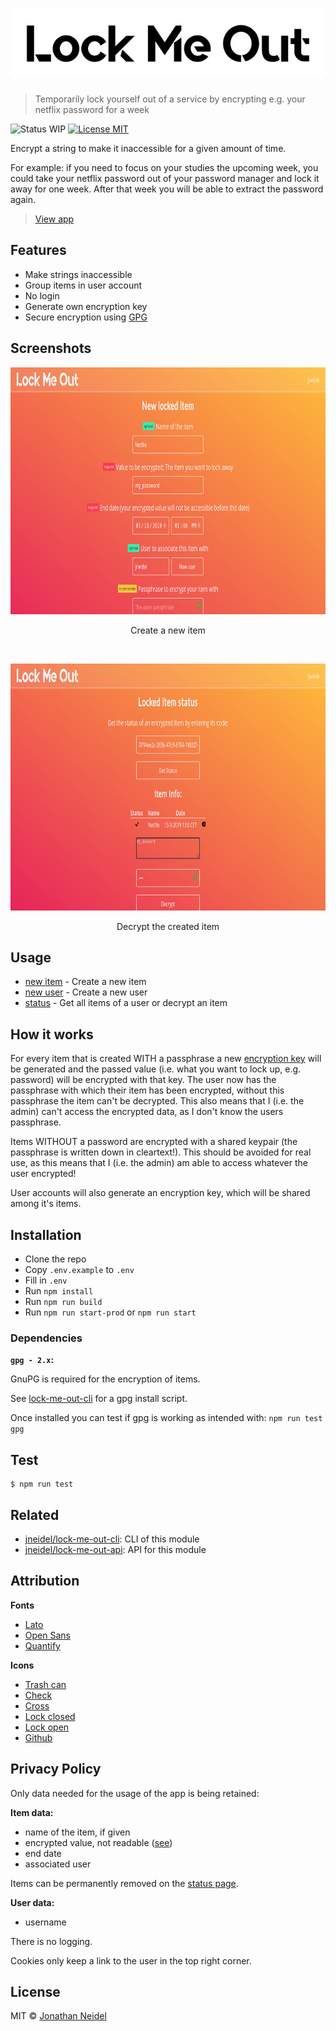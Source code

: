 <h1 align="center">
    <img src="img/logo.png" alt="Lock Me Out">
</h1>

> Temporarily lock yourself out of a service by encrypting e.g. your netflix password for a week

![Status WIP](https://img.shields.io/badge/status-work%20in%20progress-orange.svg?style=flat-square)
[![License MIT](https://img.shields.io/badge/license-MIT-green.svg?style=flat-square)](https://github.com/jneidel/lock-me-out/blob/master/license)
<!--[![Github Release](https://img.shields.io/github/release/jneidel/lock-me-out/all.svg?style=flat-square)](https://github.com/jneidel/lock-me-out/releases)-->

Encrypt a string to make it inaccessible for a given amount of time.

For example: if you need to focus on your studies the upcoming week, you could take your netflix password out of your password manager and lock it away for one week. After that week you will be able to extract the password again.

> [View app](https://lmo.jneidel.com)

## Features

- Make strings inaccessible
- Group items in user account
- No login
- Generate own encryption key
- Secure encryption using [GPG](https://gnupg.org/)

## Screenshots

<p align="center">
  <img src="img/new.png" height="395px" alt="new item">
  <p align="center">Create a new item</p>
</p>
<br>
<p align="center">
  <img src="img/status.png" height="395px" alt"item status">
  <p align="center">Decrypt the created item</p>
</p>


## Usage

- [new item](https://lmo.jneidel.com/new) - Create a new item
- [new user](https://lmo.jneidel.com/new-user) - Create a new user
- [status](https://lmo.jneidel.com/status) - Get all items of a user or decrypt an item

## How it works

For every item that is created WITH a passphrase a new [encryption key](https://en.wikipedia.org/wiki/Public-key_cryptography) will be generated and the passed value (i.e. what you want to lock up, e.g. password) will be encrypted with that key.
The user now has the passphrase with which their item has been encrypted, without this passphrase the item can't be decrypted. This also means that I (i.e. the admin) can't access the encrypted data, as I don't know the users passphrase.

Items WITHOUT a password are encrypted with a shared keypair (the passphrase is written down in cleartext!). This should be avoided for real use, as this means that I (i.e. the admin) am able to access whatever the user encrypted!

User accounts will also generate an encryption key, which will be shared among it's items.

## Installation

- Clone the repo
- Copy `.env.example` to `.env`
- Fill in `.env`
- Run `npm install`
- Run `npm run build`
- Run `npm run start-prod` or `npm run start`

### Dependencies

**`gpg - 2.x`:**

GnuPG is required for the encryption of items.

See [lock-me-out-cli](https://github.com/jneidel/lock-me-out-cli/blob/master/bin/install-gpg.sh) for a gpg install script.

Once installed you can test if gpg is working as intended with: `npm run test gpg`

## Test

```
$ npm run test
```

## Related

- [jneidel/lock-me-out-cli](https://github.com/jneidel/lock-me-out-cli): CLI of this module
- [jneidel/lock-me-out-api](https://github.com/jneidel/lock-me-out-api): API for this module

## Attribution

**Fonts**

- [Lato](https://fonts.google.com/specimen/Lato)
- [Open Sans](https://fonts.google.com/specimen/Open+Sans)
- [Quantify](https://www.dafont.com/quantify.font)

**Icons**

- [Trash can](https://www.flaticon.com/free-icon/backspace-arrow_61167)
- [Check](https://www.flaticon.com/free-icon/checked_128384)
- [Cross](https://www.flaticon.com/free-icon/cancel_128397)
- [Lock closed](https://www.flaticon.com/free-icon/padlock_159435)
- [Lock open](https://www.flaticon.com/free-icon/padlock_159457)
- [Github](https://www.flaticon.com/free-icon/github-logo_25231)

## Privacy Policy

Only data needed for the usage of the app is being retained:

**Item data:**
- name of the item, if given
- encrypted value, not readable ([see](https://github.com/jneidel/lock-me-out#how-it-works))
- end date
- associated user

Items can be permanently removed on the [status page](https://lmo.jneidel.com/status).

**User data:**

- username

There is no logging.

Cookies only keep a link to the user in the top right corner.

## License

MIT © [Jonathan Neidel](https://jneidel.com)
